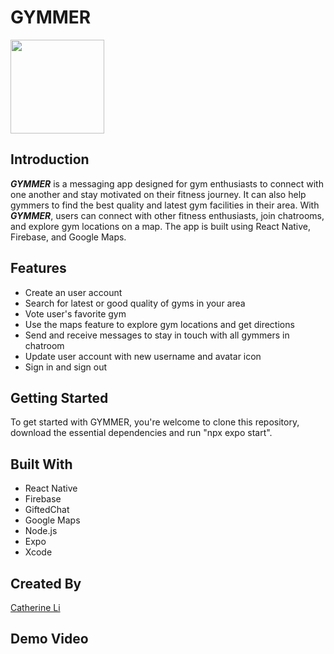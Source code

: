 # GYMMER
<img src="https://user-images.githubusercontent.com/113735691/224503556-d4835b0d-f760-4b53-ba81-a359e7941b51.png" width="150" height="150">

## Introduction
***GYMMER*** is a messaging app designed for gym enthusiasts to connect with one another and stay motivated on their fitness journey. It can also help gymmers to find the best quality and latest gym facilities in their area. With ***GYMMER***, users can connect with other fitness enthusiasts, join chatrooms, and explore gym locations on a map. The app is built using React Native, Firebase, and Google Maps.

## Features
- Create an user account <br />
- Search for latest or good quality of gyms in your area <br />
- Vote user's favorite gym <br />
- Use the maps feature to explore gym locations and get directions <br />
- Send and receive messages to stay in touch with all gymmers in chatroom <br />
- Update user account with new username and avatar icon <br />
- Sign in and sign out

## Getting Started
To get started with GYMMER, you're welcome to clone this repository, download the essential dependencies and run "npx expo start".

##  Built With
- React Native <br />
- Firebase <br />
- GiftedChat <br /> 
- Google Maps <br />
- Node.js <br />
- Expo <br />
- Xcode 

## Created By
[Catherine Li](https://github.com/manheicatherine)

## Demo Video

